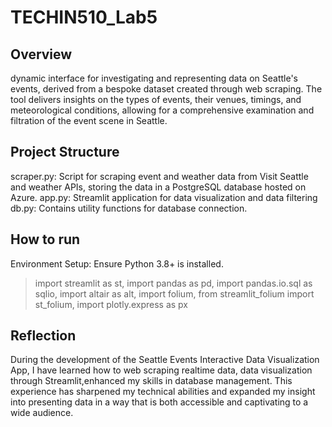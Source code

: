 # TECHIN510_Lab5

## Overview
dynamic interface for investigating and representing data on Seattle's events, derived from a bespoke dataset created through web scraping. The tool delivers insights on the types of events, their venues, timings, and meteorological conditions, allowing for a comprehensive examination and filtration of the event scene in Seattle.

## Project Structure
scraper.py: Script for scraping event and weather data from Visit Seattle and weather APIs, storing the data in a PostgreSQL database hosted on Azure.
app.py: Streamlit application for data visualization and data filtering
db.py: Contains utility functions for database connection.

## How to run
Environment Setup: Ensure Python 3.8+ is installed.

> import streamlit as st, import pandas as pd, import pandas.io.sql as sqlio, import altair as alt, import folium, from streamlit_folium import st_folium, import plotly.express as px

## Reflection
During the development of the Seattle Events Interactive Data Visualization App, I have learned how to web scraping realtime data, data visualization through Streamlit,enhanced my skills in database management. This experience has sharpened my technical abilities and expanded my insight into presenting data in a way that is both accessible and captivating to a wide audience.
